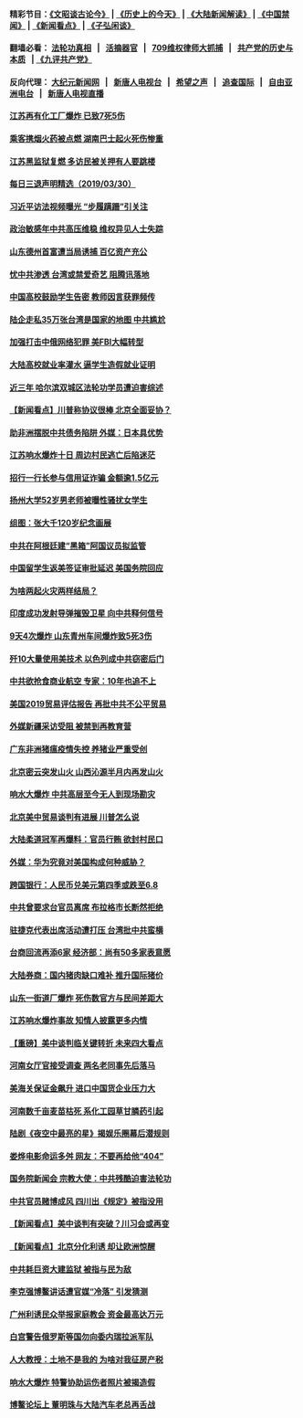 #### 精彩节目：[《文昭谈古论今》](http://134.209.198.168/wenzhao) | [《历史上的今天》](http://134.209.198.168/today-in-history) | [《大陆新闻解读》](http://134.209.198.168/ntdtv-comedy) | [《中国禁闻》](http://134.209.198.168/ntdtv-news) | [《新闻看点》](http://134.209.198.168/news-insight) | [《子弘闲谈》](http://134.209.198.168/zihongxiantan/) 

  #### 翻墙必看： [法轮功真相](http://134.209.198.168:10000/videos/truth.html) &nbsp;&nbsp;|&nbsp;&nbsp; [活摘器官](http://134.209.198.168:10000/videos/res/Organs/) &nbsp;&nbsp;|&nbsp;&nbsp; [709维权律师大抓捕](http://134.209.198.168:10000/videos/709/) &nbsp;&nbsp;|&nbsp;&nbsp; [共产党的历史与本质](http://134.209.198.168:10000/videos/ccp.html) &nbsp;&nbsp;| [《九评共产党》](http://134.209.198.168:10000/videos/jiuping/) 

#### 反向代理： [大纪元新闻网](http://134.209.198.168:10080/) &nbsp;&nbsp;|&nbsp;&nbsp; [新唐人电视台](http://134.209.198.168:8000/) &nbsp;&nbsp;|&nbsp;&nbsp; [希望之声](http://134.209.198.168:8200/) &nbsp;&nbsp;|&nbsp;&nbsp; [追查国际](http://134.209.198.168:10010/) &nbsp;&nbsp;|&nbsp;&nbsp; [自由亚洲电台](http://134.209.198.168:9800/) &nbsp;&nbsp;|&nbsp;&nbsp; [新唐人电视直播](http://134.209.198.168/) 


#### [江苏再有化工厂爆炸 已致7死5伤](../pages/nsc413/n11152609.md?t=03310937) 

#### [乘客携烟火药被点燃 湖南巴士起火死伤惨重](../pages/nsc413/n11152258.md?t=03310937) 

#### [江苏黑监狱复燃 多访民被关押有人要跳楼](../pages/nsc413/n11152399.md?t=03310937) 

#### [每日三退声明精选（2019/03/30）](../pages/nsc413/n11152285.md?t=03310937) 

#### [习近平访法视频曝光 “步履蹒跚”引关注](../pages/nsc413/n11151984.md?t=03310937) 

#### [政治敏感年中共高压维稳 维权异见人士失踪](../pages/nsc413/n11151096.md?t=03310937) 

#### [山东德州首富遭当局诱捕 百亿资产充公](../pages/nsc413/n11151203.md?t=03310937) 

#### [忧中共渗透 台湾或禁爱奇艺 阻腾讯落地](../pages/nsc413/n11151626.md?t=03310937) 

#### [中国高校鼓励学生告密 教师因言获罪频传](../pages/nsc413/n11151725.md?t=03310937) 

#### [陆企走私35万张台湾是国家的地图 中共尴尬](../pages/nsc413/n11151572.md?t=03310937) 

#### [加强打击中俄网络犯罪 美FBI大幅转型](../pages/nsc413/n11151611.md?t=03310937) 

#### [大陆高校就业率灌水 逼学生造假就业证明](../pages/nsc413/n11151599.md?t=03310937) 

#### [近三年 哈尔滨双城区法轮功学员遭迫害综述](../pages/nsc413/n11151453.md?t=03310937) 

#### [【新闻看点】川普称协议很棒 北京全面妥协？](../pages/nsc413/n11151468.md?t=03310937) 

#### [助非洲摆脱中共债务陷阱 外媒：日本具优势](../pages/nsc413/n11151637.md?t=03310937) 

#### [江苏响水爆炸十日 周边村民逃亡后陷迷茫](../pages/nsc413/n11151609.md?t=03310937) 

#### [招行一行长参与信用证诈骗 金额逾1.5亿元](../pages/nsc413/n11151337.md?t=03310937) 

#### [扬州大学52岁男老师被曝性骚扰女学生](../pages/nsc413/n11151543.md?t=03310937) 

#### [组图：张大千120岁纪念画展](../pages/nsc413/n11150983.md?t=03310937) 

#### [中共在阿根廷建“黑箱”阿国议员拟监管](../pages/nsc413/n11151549.md?t=03310937) 

#### [中国留学生返美签证审批延迟 美国务院回应](../pages/nsc413/n11151314.md?t=03310937) 

#### [为啥两起火灾两样结局？](../pages/nsc413/n11151267.md?t=03310937) 

#### [印度成功发射导弹摧毁卫星 向中共释何信号](../pages/nsc413/n11151376.md?t=03310937) 

#### [9天4次爆炸 山东青州车间爆炸致5死3伤](../pages/nsc413/n11151235.md?t=03310937) 


#### [歼10大量使用美技术 以色列成中共窃密后门](../pages/nsc413/n11143429.md?t=03310937) 

#### [中共欲抢食商业航空 专家：10年也追不上](../pages/nsc413/n11150804.md?t=03310937) 

#### [美国2019贸易评估报告 再批中共不公平贸易](../pages/nsc413/n11150818.md?t=03310937) 

#### [外媒新疆采访受阻 被禁到再教育营](../pages/nsc413/n11150837.md?t=03310937) 

#### [广东非洲猪瘟疫情失控 养猪业严重受创](../pages/nsc413/n11150708.md?t=03310937) 

#### [北京密云突发山火 山西沁源半月内再发山火](../pages/nsc413/n11150744.md?t=03310937) 

#### [响水大爆炸 中共高层至今无人到现场勘灾](../pages/nsc413/n11150736.md?t=03310937) 

#### [北京美中贸易谈判有进展 川普怎么说](../pages/nsc413/n11150224.md?t=03310937) 

#### [大陆柔道冠军再爆料：官员行贿 欲封村民口](../pages/nsc413/n11150252.md?t=03310937) 

#### [外媒：华为究竟对美国构成何种威胁？](../pages/nsc413/n11149562.md?t=03310937) 

#### [跨国银行：人民币兑美元第四季或跌至6.8](../pages/nsc413/n11150378.md?t=03310937) 

#### [中共曾要求台官员离席 布拉格市长断然拒绝](../pages/nsc413/n11150348.md?t=03310937) 

#### [驻捷克代表出席活动遭打压 台湾批中共蛮横](../pages/nsc413/n11150312.md?t=03310937) 

#### [台商回流再添6家 经济部：尚有50多家表意愿](../pages/nsc413/n11150279.md?t=03310937) 

#### [大陆券商：国内猪肉缺口难补 推升国际猪价](../pages/nsc413/n11150110.md?t=03310937) 

#### [山东一街道厂爆炸 死伤数官方与民间差距大](../pages/nsc413/n11150070.md?t=03310937) 

#### [江苏响水爆炸事故 知情人披露更多内情](../pages/nsc413/n11149955.md?t=03310937) 

#### [【重磅】美中谈判临关键转折 未来四大看点](../pages/nsc413/n11149718.md?t=03310937) 

#### [河南女厅官接受调查 两名老同事先后落马](../pages/nsc413/n11149665.md?t=03310937) 

#### [美海关保证金飙升 进口中国货企业压力大](../pages/nsc413/n11149090.md?t=03310937) 

#### [河南数千亩麦苗枯死 系化工园草甘膦药引起](../pages/nsc413/n11149843.md?t=03310937) 

#### [陆剧《夜空中最亮的星》揭娱乐圈幕后潜规则](../pages/nsc413/n11149402.md?t=03310937) 

#### [娄烨电影命运多舛 网友：不要再给他“404”](../pages/nsc413/n11149580.md?t=03310937) 

#### [国务院新闻会 宗教大使：中共残酷迫害法轮功](../pages/nsc413/n11149870.md?t=03310937) 

#### [中共官员赌博成风 四川出《规定》被指没用](../pages/nsc413/n11149564.md?t=03310937) 

#### [【新闻看点】美中谈判有突破？川习会或再变](../pages/nsc413/n11149469.md?t=03310937) 

#### [【新闻看点】北京分化利诱 却让欧洲惊醒](../pages/nsc413/n11149321.md?t=03310937) 

#### [中共耗巨资大建监狱 被指与民为敌](../pages/nsc413/n11149626.md?t=03310937) 

#### [李克强博鳌讲话遭官媒“冷落” 引发猜测](../pages/nsc413/n11149498.md?t=03310937) 

#### [广州利诱民众举报家庭教会 资金最高达万元](../pages/nsc413/n11149621.md?t=03310937) 

#### [白宫警告俄罗斯等国勿向委内瑞拉派军队](../pages/nsc413/n11149658.md?t=03310937) 

#### [人大教授：土地不是我的 为啥对我征房产税](../pages/nsc413/n11149681.md?t=03310937) 

#### [响水大爆炸 特警协助运伤者照片被揭造假](../pages/nsc413/n11149601.md?t=03310937) 

#### [博鳌论坛上 董明珠与大陆汽车老总再舌战](../pages/nsc413/n11149364.md?t=03310937) 

